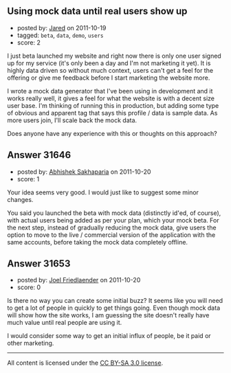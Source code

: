 ## Using mock data until real users show up

- posted by: [Jared](https://stackexchange.com/users/-1/13910-jared) on 2011-10-19
- tagged: `beta`, `data`, `demo`, `users`
- score: 2

I just beta launched my website and right now there is only one user signed up for my service (it's only been a day and I'm not marketing it yet). It is highly data driven so without much context, users can't get a feel for the offering or give me feedback before I start marketing the website more.

I wrote a mock data generator that I've been using in development and it works really well, it gives a feel for what the website is with a decent size user base. I'm thinking of running this in production, but adding some type of obvious and apparent tag that says this profile / data is sample data. As more users join, I'll scale back the mock data.

Does anyone have any experience with this or thoughts on this approach?


## Answer 31646

- posted by: [Abhishek Sakhaparia](https://stackexchange.com/users/-1/11673-abhishek-sakhaparia) on 2011-10-20
- score: 1

Your idea seems very good. I would just like to suggest some minor changes.

You said you launched the beta with mock data (distinctly id'ed, of course), with actual users being added as per your plan, which your mock beta. For the next step, instead of gradually reducing the mock data, give users the option to move to the live / commercial version of the application with the same accounts, before taking the mock data completely offline.


## Answer 31653

- posted by: [Joel Friedlaender](https://stackexchange.com/users/-1/5543-joel-friedlaender) on 2011-10-20
- score: 0

Is there no way you can create some initial buzz? It seems like you will need to get a lot of people in quickly to get things going. Even though mock data will show how the site works, I am guessing the site doesn't really have much value until real people are using it.

I would consider some way to get an initial influx of people, be it paid or other marketing.



---

All content is licensed under the [CC BY-SA 3.0 license](https://creativecommons.org/licenses/by-sa/3.0/).
